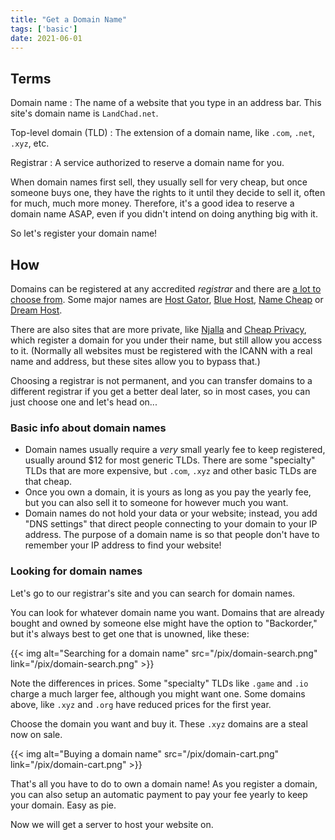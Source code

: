 ```yaml
---
title: "Get a Domain Name"
tags: ['basic']
date: 2021-06-01
---
```

## Terms

Domain name
:   The name of a website that you type in an address bar. This site\'s
    domain name is `LandChad.net`.

Top-level domain (TLD)
:   The extension of a domain name, like `.com`, `.net`, `.xyz`, etc.

Registrar
:   A service authorized to reserve a domain name for you.

When domain names first sell, they usually sell for very cheap, but once
someone buys one, they have the rights to it until they decide to sell
it, often for much, much more money. Therefore, it\'s a good idea to
reserve a domain name ASAP, even if you didn\'t intend on doing anything
big with it.

So let\'s register your domain name!

## How

Domains can be registered at any accredited <dfn>registrar</dfn> and there are
[a lot to choose from](https://www.icann.org/en/accredited-registrars). Some major names are
[Host Gator](https://www.hostgator.com/domains),
[Blue Host](https://www.bluehost.com/domains),
[Name Cheap](https://www.namecheap.com/domains/) or
[Dream Host](https://www.dreamhost.com/domains/).

There are also sites that are more private, like [Njalla](https://njal.la/) and
[Cheap Privacy](https://cheapprivacy.ru/), which register a domain for you
under their name, but still allow you access to it. (Normally all websites must
be registered with the ICANN with a real name and address, but these sites
allow you to bypass that.)

Choosing a registrar is not permanent, and you can transfer domains to a
different registrar if you get a better deal later, so in most cases, you can just
choose one and let's head on...

### Basic info about domain names

-   Domain names usually require a *very* small yearly fee to keep
    registered, usually around \$12 for most generic TLDs. There are
    some \"specialty\" TLDs that are more expensive, but `.com`, `.xyz`
    and other basic TLDs are that cheap.
-   Once you own a domain, it is yours as long as you pay the yearly
    fee, but you can also sell it to someone for however much you want.
-   Domain names do not hold your data or your website; instead, you add
    \"DNS settings\" that direct people connecting to your domain to
    your IP address. The purpose of a domain name is so that people
    don\'t have to remember your IP address to find your website!

### Looking for domain names

Let\'s go to our registrar's site and you can search for domain names.

You can look for whatever domain name you want. Domains that are already
bought and owned by someone else might have the option to \"Backorder,\"
but it\'s always best to get one that is unowned, like these:

{{< img alt="Searching for a domain name" src="/pix/domain-search.png" link="/pix/domain-search.png" >}}

Note the differences in prices. Some \"specialty\" TLDs like `.game` and
`.io` charge a much larger fee, although you might want one. Some
domains above, like `.xyz` and `.org` have reduced prices for the first
year.

Choose the domain you want and buy it. These `.xyz` domains are a steal
now on sale.

{{< img alt="Buying a domain name" src="/pix/domain-cart.png" link="/pix/domain-cart.png" >}}

That\'s all you have to do to own a domain name! As you register a
domain, you can also setup an automatic payment to pay your fee yearly
to keep your domain. Easy as pie.

Now we will get a server to host your website on.
